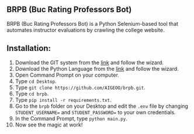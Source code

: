 ## BRPB (Buc Rating Professors Bot)

BRPB (Buc Rating Professors Bot) is a Python Selenium-based tool that automates instructor evaluations by crawling the college website.

## Installation:

1. Download the GIT system from the [link](https://github.com/git-for-windows/git/releases/download/v2.39.1.windows.1/Git-2.39.1-64-bit.exe) and follow the wizard.
2. Download the Python Language from the [link](https://www.python.org/ftp/python/3.11.1/python-3.11.1-amd64.exe) and follow the wizard.
3. Open Command Prompt on your computer.
4. Type `cd Desktop`.
5. Type `git clone https://github.com/AIGEOO/brpb.git`.
6. Type `cd brpb`.
7. Type `pip install -r requirements.txt`.
8. Go to the `brpb` folder on your Desktop and edit the `.env` file by changing `STUDENT_USERNAME=` and `STUDENT_PASSWORD=` to your own credentials.
9. In the Command Prompt, type `python main.py`.
10. Now see the magic at work!
